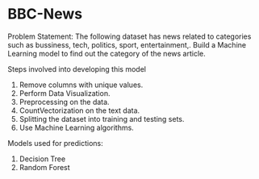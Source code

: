 # BBC-News

Problem Statement: The following dataset has news related to categories such as bussiness, tech, politics, sport, entertainment,. Build a Machine Learning model to find out the category of the news article.

Steps involved into developing this model

  1. Remove columns with unique values.
  2. Perform Data Visualization.
  3. Preprocessing on the data.
  4. CountVectorization on the text data.
  5. Splitting the dataset into training and testing sets.
  6. Use Machine Learning algorithms.

Models used for predictions:

  1. Decision Tree
  2. Random Forest
